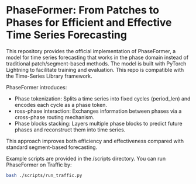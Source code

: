 # PhaseFormer: From Patches to Phases for Efficient and Effective Time Series Forecasting

This repository provides the official implementation of PhaseFormer, a model for time series forecasting that works in the phase domain instead of traditional patch/segment-based methods. 
The model is built with PyTorch Lightning to facilitate training and evaluation.
This repo is compatible with the Time-Series Library framework.

PhaseFormer introduces:
- Phase tokenization: Splits a time series into fixed cycles (period_len) and encodes each cycle as a phase token.
- ross-phase interaction: Exchanges information between phases via a cross-phase routing mechanism.
- Phase blocks stacking: Layers multiple phase blocks to predict future phases and reconstruct them into time series.

This approach improves both efficiency and effectiveness compared with standard segment-based forecasting.

Example scripts are provided in the /scripts directory. You can run PhaseFormer on Traffic by:

```bash
bash ./scripts/run_traffic.py
```


